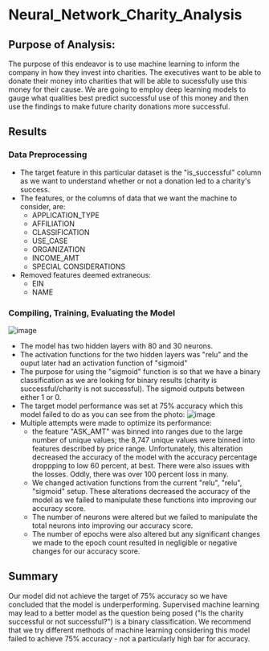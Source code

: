 # Neural_Network_Charity_Analysis

## Purpose of Analysis:
The purpose of this endeavor is to use machine learning to inform the company in how they invest into charities. The executives want to be able to donate their money into charities that will be able to sucessfully use this money for their cause. We are going to employ deep learning models to gauge what qualities best predict successful use of this money and then use the findings to make future charity donations more successful.

## Results
### Data Preprocessing
- The target feature in this particular dataset is the "is_successful" column as we want to understand whether or not a donation led to a charity's success.
- The features, or the columns of data that we want the machine to consider, are:
  - APPLICATION_TYPE
  - AFFILIATION
  - CLASSIFICATION
  - USE_CASE
  - ORGANIZATION
  - INCOME_AMT
  - SPECIAL CONSIDERATIONS
- Removed features deemed extraneous:
  - EIN
  - NAME


### Compiling, Training, Evaluating the Model
![image](https://user-images.githubusercontent.com/72320203/158697890-5c326207-8633-4c13-a9c7-36d2d4a55400.png)<br/>

- The model has two hidden layers with 80 and 30 neurons.
- The activation functions for the two hidden layers was "relu" and the ouput later had an activation function of "sigmoid"
- The purpose for using the "sigmoid" function is so that we have a binary classification as we are looking for binary results (charity is successful/charity is not successful). The sigmoid outputs between either 1 or 0.
- The target model performance was set at 75% accuracy which this model failed to do as you can see from the photo:
![image](https://user-images.githubusercontent.com/72320203/158699115-160e60ef-56a1-40a0-8224-9cf8592f7643.png) <br/>
- Multiple attempts were made to optimize its performance:
  - the feature "ASK_AMT" was binned into ranges due to the large number of unique values; the 8,747 unique values were binned into features described by price range. Unfortunately, this alteration decreased the accuracy of the model with the accuracy percentage droppping to low 60 percent, at best. There were also issues with the losses. Oddly, there was over 100 percent loss in many.
  - We changed activation functions from the current "relu", "relu", "sigmoid" setup. These alterations decreased the accuracy of the model as we failed to manipulate these functions into improving our accuracy score.
  - The number of neurons were altered but we failed to manipulate the total neurons into improving our accuracy score.
  - The number of epochs were also altered but any significant changes we made to the epoch count resulted in negligible or negative changes for our accuracy score.

## Summary
Our model did not achieve the target of 75% accuracy so we have concluded that the model is underperforming. Supervised machine learning may lead to a better model  as the question being posed ("Is the charity successful or not successful?") is a binary classification. We recommend that we try different methods of machine learning considering this model failed to achieve 75% accuracy - not a particularly high bar for accuracy.
